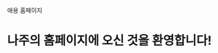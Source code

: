 <!DOCTYPE html>
<html lang="ko">
<head>
  <meta charset="UTF-8" />
  애용 홈페이지
</head>
<body>
  <h1>나주의 홈페이지에 오신 것을 환영합니다!</h1>
</body>
</html>
